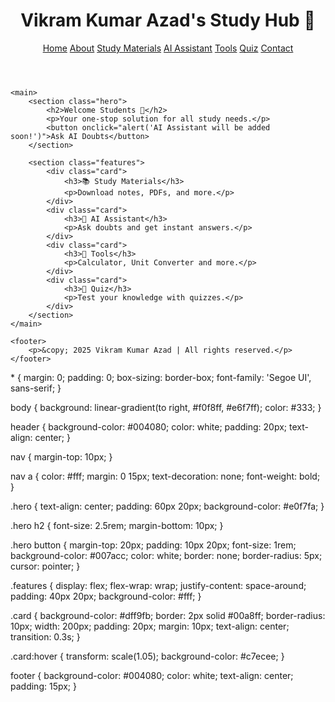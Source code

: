 <!DOCTYPE html>
<html lang="en">
<head>
    <meta charset="UTF-8">
    <title>Vikram Kumar Azad | Study Hub</title>
    <link rel="stylesheet" href="style.css">
</head>
<body>
    <header>
        <h1>Vikram Kumar Azad's Study Hub 📘</h1>
        <nav>
            <a href="#">Home</a>
            <a href="#">About</a>
            <a href="#">Study Materials</a>
            <a href="#">AI Assistant</a>
            <a href="#">Tools</a>
            <a href="#">Quiz</a>
            <a href="#">Contact</a>
        </nav>
    </header>

    <main>
        <section class="hero">
            <h2>Welcome Students 👋</h2>
            <p>Your one-stop solution for all study needs.</p>
            <button onclick="alert('AI Assistant will be added soon!')">Ask AI Doubts</button>
        </section>

        <section class="features">
            <div class="card">
                <h3>📚 Study Materials</h3>
                <p>Download notes, PDFs, and more.</p>
            </div>
            <div class="card">
                <h3>🧠 AI Assistant</h3>
                <p>Ask doubts and get instant answers.</p>
            </div>
            <div class="card">
                <h3>🧮 Tools</h3>
                <p>Calculator, Unit Converter and more.</p>
            </div>
            <div class="card">
                <h3>📝 Quiz</h3>
                <p>Test your knowledge with quizzes.</p>
            </div>
        </section>
    </main>

    <footer>
        <p>&copy; 2025 Vikram Kumar Azad | All rights reserved.</p>
    </footer>
</body>
</html>
* {
    margin: 0;
    padding: 0;
    box-sizing: border-box;
    font-family: 'Segoe UI', sans-serif;
}

body {
    background: linear-gradient(to right, #f0f8ff, #e6f7ff);
    color: #333;
}

header {
    background-color: #004080;
    color: white;
    padding: 20px;
    text-align: center;
}

nav {
    margin-top: 10px;
}

nav a {
    color: #fff;
    margin: 0 15px;
    text-decoration: none;
    font-weight: bold;
}

.hero {
    text-align: center;
    padding: 60px 20px;
    background-color: #e0f7fa;
}

.hero h2 {
    font-size: 2.5rem;
    margin-bottom: 10px;
}

.hero button {
    margin-top: 20px;
    padding: 10px 20px;
    font-size: 1rem;
    background-color: #007acc;
    color: white;
    border: none;
    border-radius: 5px;
    cursor: pointer;
}

.features {
    display: flex;
    flex-wrap: wrap;
    justify-content: space-around;
    padding: 40px 20px;
    background-color: #fff;
}

.card {
    background-color: #dff9fb;
    border: 2px solid #00a8ff;
    border-radius: 10px;
    width: 200px;
    padding: 20px;
    margin: 10px;
    text-align: center;
    transition: 0.3s;
}

.card:hover {
    transform: scale(1.05);
    background-color: #c7ecee;
}

footer {
    background-color: #004080;
    color: white;
    text-align: center;
    padding: 15px;
}
<!DOCTYPE html>
<html lang="en">
<head>
    <meta charset="UTF-8">
    <title>AI Assistant | Vikram Kumar Azad</title>
    <link rel="stylesheet" href="style.css">
    <style>
        .chatbox {
            max-width: 600px;
            margin: 50px auto;
            background: #ffffff;
            border: 2px solid #007acc;
            border-radius: 10px;
            padding: 20px;
        }

        .messages {
            height: 300px;
            overflow-y: auto;
            border: 1px solid #ccc;
            padding: 10px;
            margin-bottom: 15px;
            background-color: #f9f9f9;
        }

        .message {
            margin-bottom: 10px;
        }

        .user {
            color: #007acc;
            font-weight: bold;
        }

        .bot {
            color: #28a745;
            font-weight: bold;
        }

        input[type="text"] {
            width: 80%;
            padding: 10px;
            border: 1px solid #ccc;
            border-radius: 5px;
        }

        button {
            padding: 10px 15px;
            background-color: #007acc;
            color: white;
            border: none;
            border-radius: 5px;
            cursor: pointer;
        }

        button:hover {
            background-color: #005f99;
        }
    </style>
</head>
<body>
    <header>
        <h1>AI Assistant 🤖</h1>
        <nav>
            <a href="index.html">Home</a>
            <a href="#">Study Materials</a>
            <a href="chatbot.html">AI Assistant</a>
            <a href="#">Tools</a>
            <a href="#">Contact</a>
        </nav>
    </header>

    <main>
        <div class="chatbox">
            <h2>Ask Your Doubts</h2>
            <div class="messages" id="chatMessages">
                <div class="message bot"><span class="bot">AI:</span> Hello! How can I help you today?</div>
            </div>
            <input type="text" id="userInput" placeholder="Type your question...">
            <button onclick="sendMessage()">Send</button>
        </div>
    </main>

    <footer>
        <p>&copy; 2025 Vikram Kumar Azad | All rights reserved.</p>
    </footer>

    <script>
        function sendMessage() {
            const input = document.getElementById('userInput');
            const message = input.value.trim();
            if (message === '') return;

            const chat = document.getElementById('chatMessages');
            const userMessage = `<div class="message user"><span class="user">You:</span> ${message}</div>`;
            chat.innerHTML += userMessage;

            // Dummy AI reply (You can replace this with real API later)
            const botReply = `<div class="message bot"><span class="bot">AI:</span> That's a great question! I'm still learning, but here's a suggestion: Keep studying and stay curious. 😊</div>`;
            setTimeout(() => {
                chat.innerHTML += botReply;
                chat.scrollTop = chat.scrollHeight;
            }, 500);

            input.value = '';
            chat.scrollTop = chat.scrollHeight;
        }
    </script>
</body>
</html>

